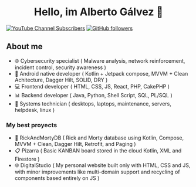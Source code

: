 <div align="center">
<h1 align="center">Hello, im <strong>Alberto Gálvez</strong> 👋</h1>
</div>

[![YouTube Channel Subscribers](https://img.shields.io/youtube/channel/subscribers/UCrrksc_-1PSW4Sj7SUqdiZA?style=social)](https://youtube.com/@galvezsh?sub_confirmation=1)
[![GitHub followers](https://img.shields.io/github/followers/galvezsh?style=social)](https://github.com/galvezsh)

## About me

- 🌐 Cybersecurity specialist ( Malware analysis, network reinforcement, incident control, security awareness )
- 📲 Android native developer ( Kotlin + Jetpack compose, MVVM + Clean Achitecture, Dagger Hilt, SOLID, DRY )
- 💻 Frontend developer ( HTML, CSS, JS, React, PHP, CakePHP )
- 📊 Backend developer ( Java, Python, Shell Script, SQL, PL/SQL )
- 🔧 Systems technician ( desktops, laptops, maintenance, servers, helpdesk, linux )

### My best proyects

- 💾 RickAndMortyDB ( Rick and Morty database using Kotlin, Compose, MVVM + Clean, Dagger Hilt, Retrofit, and Paging )
- 📋 Pizarra ( Basic KANBAN board stored in the cloud Kotlin, XML and Firestore )
- 🌐 DigitalStudio ( My personal website built only with HTML, CSS and JS, with minor improvements like multi-domain support and recycling of components based entirely on JS )
